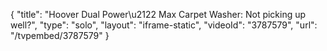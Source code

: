 {
    "title": "Hoover Dual Power\u2122 Max Carpet Washer: Not picking up well?",
    "type": "solo",
    "layout": "iframe-static",
    "videoId": "3787579",
    "url": "\/tvpembed\/3787579"
}
